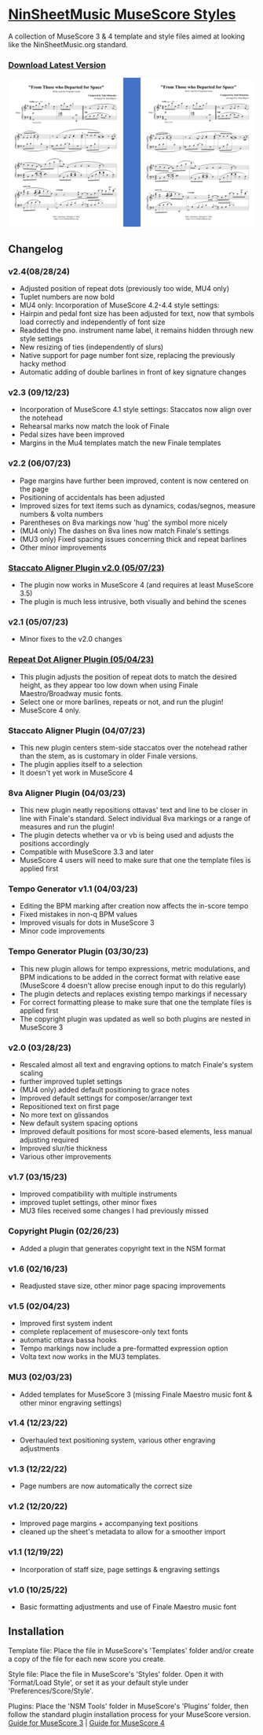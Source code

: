 # [NinSheetMusic MuseScore Styles](https://www.ninsheetmusic.org/forum/index.php?topic=12538)
A collection of MuseScore 3 & 4 template and style files aimed at looking like the NinSheetMusic.org standard.

### [Download Latest Version](https://github.com/XiaoMigros/nsm-musescore-styles/archive/main.zip)

![Example of the template in use](/examples/templates-v2.0.png)

## Changelog
### v2.4(08/28/24)
- Adjusted position of repeat dots (previously too wide, MU4 only)
- Tuplet numbers are now bold
- MU4 only: Incorporation of MuseScore 4.2-4.4 style settings:
- Hairpin and pedal font size has been adjusted for text, now that symbols load correctly and independently of font size
- Readded the pno. instrument name label, it remains hidden through new style settings
- New resizing of ties (independently of slurs)
- Native support for page number font size, replacing the previously hacky method
- Automatic adding of double barlines in front of key signature changes

### v2.3 (09/12/23)
- Incorporation of MuseScore 4.1 style settings: Staccatos now align over the notehead
- Rehearsal marks now match the look of Finale
- Pedal sizes have been improved
- Margins in the Mu4 templates match the new Finale templates
### v2.2 (06/07/23)
- Page margins have further been improved, content is now centered on the page
- Positioning of accidentals has been adjusted
- Improved sizes for text items such as dynamics, codas/segnos, measure numbers & volta numbers
- Parentheses on 8va markings now 'hug' the symbol more nicely
- (MU4 only) The dashes on 8va lines now match Finale's settings
- (MU3 only) Fixed spacing issues concerning thick and repeat barlines
- Other minor improvements
### [Staccato Aligner Plugin v2.0 (05/07/23)](https://musescore.org/en/project/center-stem-side-staccatos-over-notehead)
- The plugin now works in MuseScore 4 (and requires at least MuseScore 3.5)
- The plugin is much less intrusive, both visually and behind the scenes
### v2.1 (05/07/23)
- Minor fixes to the v2.0 changes
### [Repeat Dot Aligner Plugin (05/04/23)](https://musescore.org/en/project/realign-repeat-dots-finale-maestro-broadway-fonts)
- This plugin adjusts the position of repeat dots to match the desired height, as they appear too low down when using Finale Maestro/Broadway music fonts.
- Select one or more barlines, repeats or not, and run the plugin!
- MuseScore 4 only.
### Staccato Aligner Plugin (04/07/23)
- This new plugin centers stem-side staccatos over the notehead rather than the stem, as is customary in older Finale versions.
- The plugin applies itself to a selection
- It doesn't yet work in MuseScore 4
### 8va Aligner Plugin (04/03/23)
- This new plugin neatly repositions ottavas' text and line to be closer in line with Finale's standard. Select individual 8va markings or a range of measures and run the plugin!
- The plugin detects whether va or vb is being used and adjusts the positions accordingly
- Compatible with MuseScore 3.3 and later
- MuseScore 4 users will need to make sure that one the template files is applied first
### Tempo Generator v1.1 (04/03/23)
- Editing the BPM marking after creation now affects the in-score tempo
- Fixed mistakes in non-q BPM values
- Improved visuals for dots in MuseScore 3
- Minor code improvements
### Tempo Generator Plugin (03/30/23)
- This new plugin allows for tempo expressions, metric modulations, and BPM indications to be added in the correct format with relative ease (MuseScore 4 doesn't allow precise enough input to do this regularly)
- The plugin detects and replaces existing tempo markings if necessary
- For correct formatting please to make sure that one the template files is applied first
- The copyright plugin was updated as well so both plugins are nested in MuseScore 3
### v2.0 (03/28/23)
- Rescaled almost all text and engraving options to match Finale's system scaling
- further improved tuplet settings
- (MU4 only) added default positioning to grace notes
- Improved default settings for composer/arranger text
- Repositioned text on first page
- No more text on glissandos
- New default system spacing options
- Improved default positions for most score-based elements, less manual adjusting required
- Improved slur/tie thickness
- Various other improvements
### v1.7 (03/15/23)
- Improved compatibility with multiple instruments
- improved tuplet settings, other minor fixes
- MU3 files received some changes I had previously missed
### Copyright Plugin (02/26/23)
- Added a plugin that generates copyright text in the NSM format
### v1.6 (02/16/23)
- Readjusted stave size, other minor page spacing improvements
### v1.5 (02/04/23)
- Improved first system indent
- complete replacement of musescore-only text fonts
- automatic ottava bassa hooks
- Tempo markings now include a pre-formatted expression option
- Volta text now works in the MU3 templates.
### MU3 (02/03/23)
- Added templates for MuseScore 3 (missing Finale Maestro music font & other minor engraving settings)
### v1.4 (12/23/22)
- Overhauled text positioning system, various other engraving adjustments
### v1.3 (12/22/22)
- Page numbers are now automatically the correct size
### v1.2 (12/20/22)
- Improved page margins + accompanying text positions
- cleaned up the sheet's metadata to allow for a smoother import
### v1.1 (12/19/22)
- Incorporation of staff size, page settings & engraving settings
### v1.0 (10/25/22)
- Basic formatting adjustments and use of Finale Maestro music font

## Installation
Template file: Place the file in MuseScore's 'Templates' folder and/or create a copy of the file for each new score you create.

Style file: Place the file in MuseScore's 'Styles' folder. Open it with 'Format/Load Style', or set it as your default style under 'Preferences/Score/Style'.

Plugins: Place the 'NSM Tools' folder in MuseScore's 'Plugins' folder, then follow the standard plugin installation process for your MuseScore version.
[Guide for MuseScore 3](https://musescore.org/handbook/3/plugins#installation) | [Guide for MuseScore 4](https://musescore.org/handbook/4/plugins#installation)
